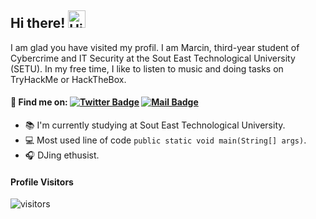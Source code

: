 ## Hi there! <img src="https://user-images.githubusercontent.com/1303154/88677602-1635ba80-d120-11ea-84d8-d263ba5fc3c0.gif" width="28px" alt="Hi">

I am glad you have visited my profil. I am Marcin, third-year student of Cybercrime and IT Security at the Sout East Technological University (SETU). In my free time, I like to listen to music and doing tasks on TryHackMe or HackTheBox.

 #### :mag_right: Find me on: [![Twitter Badge](https://img.shields.io/badge/-@Twitter-1da1f2?style=flat&labelColor=1da1f2&logo=twitter&logoColor=white&link=https://twitter.com/martin_ruseq)](https://twitter.com/martin_ruseq/) [![Mail Badge](https://img.shields.io/badge/-@LinkedIn-0077b5?style=flat&labelColor=0077b5&logo=linkedin&logoColor=white)](https://www.linkedin.com/in/marcin-rusiecki)

- :books: I'm currently studying at Sout East Technological University.
- :computer: Most used line of code `public static void main(String[] args)`.
- :headphones: DJing ethusist.

#### Profile Visitors
![visitors](https://visitor-badge.glitch.me/badge?page_id=martin-ruseq.martin-ruseq)


